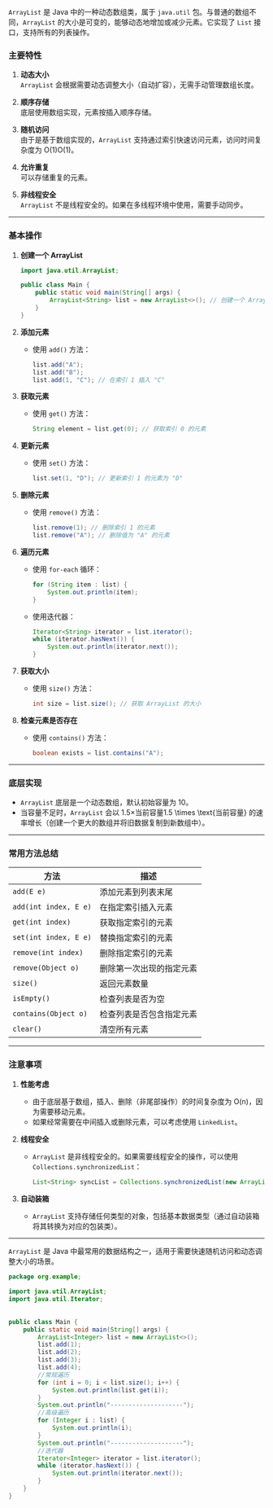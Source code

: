 `ArrayList` 是 Java 中的一种动态数组类，属于 `java.util` 包。与普通的数组不同，`ArrayList` 的大小是可变的，能够动态地增加或减少元素。它实现了 `List` 接口，支持所有的列表操作。

### **主要特性**

1. **动态大小**  
    `ArrayList` 会根据需要动态调整大小（自动扩容），无需手动管理数组长度。
    
2. **顺序存储**  
    底层使用数组实现，元素按插入顺序存储。
    
3. **随机访问**  
    由于是基于数组实现的，`ArrayList` 支持通过索引快速访问元素，访问时间复杂度为 O(1)O(1)。
    
4. **允许重复**  
    可以存储重复的元素。
    
5. **非线程安全**  
    `ArrayList` 不是线程安全的。如果在多线程环境中使用，需要手动同步。
    

---

### **基本操作**

1. **创建一个 ArrayList**
    
    ```java
    import java.util.ArrayList;
    
    public class Main {
        public static void main(String[] args) {
            ArrayList<String> list = new ArrayList<>(); // 创建一个 ArrayList
        }
    }
    ```
    
2. **添加元素**
    
    - 使用 `add()` 方法：
        
        ```java
        list.add("A");
        list.add("B");
        list.add(1, "C"); // 在索引 1 插入 "C"
        ```
        
3. **获取元素**
    
    - 使用 `get()` 方法：
        
        ```java
        String element = list.get(0); // 获取索引 0 的元素
        ```
        
4. **更新元素**
    
    - 使用 `set()` 方法：
        
        ```java
        list.set(1, "D"); // 更新索引 1 的元素为 "D"
        ```
        
5. **删除元素**
    
    - 使用 `remove()` 方法：
        
        ```java
        list.remove(1); // 删除索引 1 的元素
        list.remove("A"); // 删除值为 "A" 的元素
        ```
        
6. **遍历元素**
    
    - 使用 `for-each` 循环：
        
        ```java
        for (String item : list) {
            System.out.println(item);
        }
        ```
        
    - 使用迭代器：
        
        ```java
        Iterator<String> iterator = list.iterator();
        while (iterator.hasNext()) {
            System.out.println(iterator.next());
        }
        ```
        
7. **获取大小**
    
    - 使用 `size()` 方法：
        
        ```java
        int size = list.size(); // 获取 ArrayList 的大小
        ```
        
8. **检查元素是否存在**
    
    - 使用 `contains()` 方法：
        
        ```java
        boolean exists = list.contains("A");
        ```
        

---

### **底层实现**

- `ArrayList` 底层是一个动态数组，默认初始容量为 10。
- 当容量不足时，`ArrayList` 会以 1.5×当前容量1.5 \times \text{当前容量} 的速率增长（创建一个更大的数组并将旧数据复制到新数组中）。

---

### **常用方法总结**

|方法|描述|
|---|---|
|`add(E e)`|添加元素到列表末尾|
|`add(int index, E e)`|在指定索引插入元素|
|`get(int index)`|获取指定索引的元素|
|`set(int index, E e)`|替换指定索引的元素|
|`remove(int index)`|删除指定索引的元素|
|`remove(Object o)`|删除第一次出现的指定元素|
|`size()`|返回元素数量|
|`isEmpty()`|检查列表是否为空|
|`contains(Object o)`|检查列表是否包含指定元素|
|`clear()`|清空所有元素|

---

### **注意事项**
1. **性能考虑**
    
    - 由于底层基于数组，插入、删除（非尾部操作）的时间复杂度为 O(n)，因为需要移动元素。
    - 如果经常需要在中间插入或删除元素，可以考虑使用 `LinkedList`。
2. **线程安全**
    - `ArrayList` 是非线程安全的。如果需要线程安全的操作，可以使用 `Collections.synchronizedList`：
        
        ```java
        List<String> syncList = Collections.synchronizedList(new ArrayList<>());
        ```
        
3. **自动装箱**
    
    - `ArrayList` 支持存储任何类型的对象，包括基本数据类型（通过自动装箱将其转换为对应的包装类）。

---

`ArrayList` 是 Java 中最常用的数据结构之一，适用于需要快速随机访问和动态调整大小的场景。




```java
package org.example;  
  
import java.util.ArrayList;  
import java.util.Iterator;  
  
  
public class Main {  
    public static void main(String[] args) {  
        ArrayList<Integer> list = new ArrayList<>();  
        list.add(1);  
        list.add(2);  
        list.add(3);  
        list.add(4);  
        //常规遍历
        for (int i = 0; i < list.size(); i++) {  
            System.out.println(list.get(i));  
        }  
        System.out.println("--------------------");  
        //高级遍历
        for (Integer i : list) {  
            System.out.println(i);  
        }  
        System.out.println("--------------------");  
        //迭代器
        Iterator<Integer> iterator = list.iterator();  
        while (iterator.hasNext()) {  
            System.out.println(iterator.next());  
        }  
    }  
}
```


